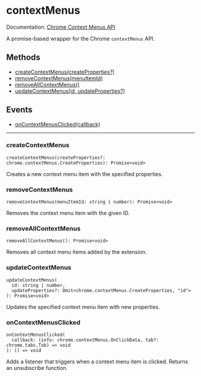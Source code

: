 # contextMenus

Documentation: [Chrome Context Menus API](https://developer.chrome.com/docs/extensions/reference/contextMenus)

A promise-based wrapper for the Chrome `contextMenus` API.

## Methods

- [createContextMenus(createProperties?)](#createContextMenus)
- [removeContextMenus(menuItemId)](#removeContextMenus)
- [removeAllContextMenus()](#removeAllContextMenus)
- [updateContextMenus(id, updateProperties?)](#updateContextMenus)

## Events

- [onContextMenusClicked(callback)](#onContextMenusClicked)

---

<a name="createContextMenus"></a>

### createContextMenus

```
createContextMenus(createProperties?: chrome.contextMenus.CreateProperties): Promise<void>
```

Creates a new context menu item with the specified properties.

<a name="removeContextMenus"></a>

### removeContextMenus

```
removeContextMenus(menuItemId: string | number): Promise<void>
```

Removes the context menu item with the given ID.

<a name="removeAllContextMenus"></a>

### removeAllContextMenus

```
removeAllContextMenus(): Promise<void>
```

Removes all context menu items added by the extension.

<a name="updateContextMenus"></a>

### updateContextMenus

```
updateContextMenus(
  id: string | number,
  updateProperties?: Omit<chrome.contextMenus.CreateProperties, "id">
): Promise<void>
```

Updates the specified context menu item with new properties.

<a name="onContextMenusClicked"></a>

### onContextMenusClicked

```
onContextMenusClicked(
  callback: (info: chrome.contextMenus.OnClickData, tab?: chrome.tabs.Tab) => void
): () => void
```

Adds a listener that triggers when a context menu item is clicked. Returns an unsubscribe function.
